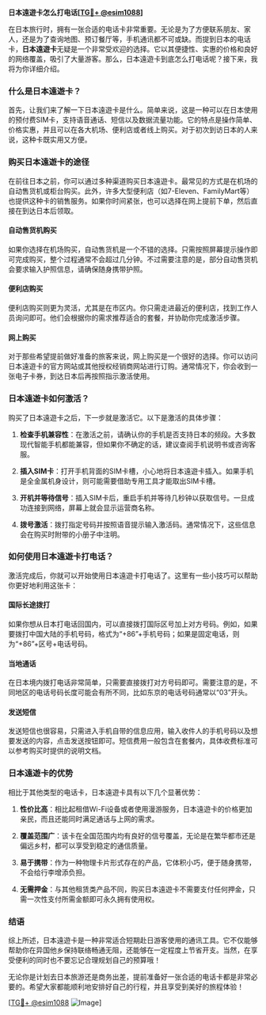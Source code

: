 **日本遠遊卡怎么打电话[[TG💪+ @esim1088](https://t.me/s/esim1088)]**

在日本旅行时，拥有一张合适的电话卡非常重要。无论是为了方便联系朋友、家人，还是为了查询地图、预订餐厅等，手机通讯都不可或缺。而提到日本的电话卡，**日本遠遊卡**无疑是一个非常受欢迎的选择。它以其便捷性、实惠的价格和良好的网络覆盖，吸引了大量游客。那么，日本遠遊卡到底怎么打电话呢？接下来，我将为你详细介绍。

### 什么是日本遠遊卡？

首先，让我们来了解一下日本遠遊卡是什么。简单来说，这是一种可以在日本使用的预付费SIM卡，支持语音通话、短信以及数据流量功能。它的特点是操作简单、价格实惠，并且可以在各大机场、便利店或者线上购买。对于初次到访日本的人来说，这种卡既实用又方便。

### 购买日本遠遊卡的途径

在前往日本之前，你可以通过多种渠道购买日本遠遊卡。最常见的方式是在机场的自动售货机或柜台购买。此外，许多大型便利店（如7-Eleven、FamilyMart等）也提供这种卡的销售服务。如果你时间紧张，也可以选择在网上提前下单，然后直接在到达日本后领取。

#### 自动售货机购买

如果你选择在机场购买，自动售货机是一个不错的选择。只需按照屏幕提示操作即可完成购买，整个过程通常不会超过几分钟。不过需要注意的是，部分自动售货机会要求输入护照信息，请确保随身携带护照。

#### 便利店购买

便利店购买则更为灵活，尤其是在市区内。你只需走进最近的便利店，找到工作人员询问即可。他们会根据你的需求推荐适合的套餐，并协助你完成激活步骤。

#### 网上购买

对于那些希望提前做好准备的旅客来说，网上购买是一个很好的选择。你可以访问日本遠遊卡的官方网站或其他授权经销商网站进行订购。通常情况下，你会收到一张电子卡券，到达日本后再按照指示激活使用。

### 日本遠遊卡如何激活？

购买了日本遠遊卡之后，下一步就是激活它。以下是激活的具体步骤：

1. **检查手机兼容性**：在激活之前，请确认你的手机是否支持日本的频段。大多数现代智能手机都能兼容，但如果你不确定的话，建议查阅手机说明书或咨询客服。
   
2. **插入SIM卡**：打开手机背面的SIM卡槽，小心地将日本遠遊卡插入。如果手机是全金属机身设计，则可能需要借助专用工具才能取出SIM卡槽。

3. **开机并等待信号**：插入SIM卡后，重启手机并等待几秒钟以获取信号。一旦成功连接到网络，屏幕上就会显示运营商名称。

4. **拨号激活**：拨打指定号码并按照语音提示输入激活码。通常情况下，这些信息会在购买时附带的小册子中注明。

### 如何使用日本遠遊卡打电话？

激活完成后，你就可以开始使用日本遠遊卡打电话了。这里有一些小技巧可以帮助你更好地利用这张卡：

#### 国际长途拨打

如果你想从日本打电话回国内，可以直接拨打国际区号加上对方号码。例如，如果要拨打中国大陆的手机号码，格式为“+86”+手机号码；如果是固定电话，则为“+86”+区号+电话号码。

#### 当地通话

在日本境内拨打电话非常简单，只需要直接拨打对方号码即可。需要注意的是，不同地区的电话号码长度可能会有所不同，比如东京的电话号码通常以“03”开头。

#### 发送短信

发送短信也很容易，只需进入手机自带的信息应用，输入收件人的手机号码以及想要发送的内容，点击发送按钮即可。短信费用一般包含在套餐内，具体收费标准可以参考购买时提供的说明文档。

### 日本遠遊卡的优势

相比于其他类型的电话卡，日本遠遊卡具有以下几个显著优势：

1. **性价比高**：相比起租借Wi-Fi设备或者使用漫游服务，日本遠遊卡的价格更加亲民，而且还能同时满足通话与上网的需求。

2. **覆盖范围广**：该卡在全国范围内均有良好的信号覆盖，无论是在繁华都市还是偏远乡村，都可以享受到稳定的通信质量。

3. **易于携带**：作为一种物理卡片形式存在的产品，它体积小巧，便于随身携带，不会给行李增添负担。

4. **无需押金**：与其他租赁类产品不同，购买日本遠遊卡不需要支付任何押金，只需一次性支付所需金额即可永久拥有使用权。

### 结语

综上所述，日本遠遊卡是一种非常适合短期赴日游客使用的通讯工具。它不仅能够帮助你在异国他乡保持联络畅通无阻，还能够在一定程度上节省开支。当然，在享受便利的同时也不要忘记合理规划自己的预算哦！

无论你是计划去日本旅游还是商务出差，提前准备好一张合适的电话卡都是非常必要的。希望大家都能顺利地安排好自己的行程，并且享受到美好的旅程体验！

[[TG💪+ @esim1088](https://t.me/s/esim1088) ![Image](https://i.postimg.cc/4NQfJmqS/Snipaste-2025-05-13-00-14-12.png)]